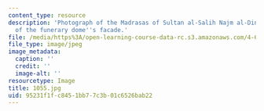 ```yaml
---
content_type: resource
description: 'Photograph of the Madrasas of Sultan al-Salih Najm al-Din Ayyub: detail
  of the funerary dome''s facade.'
file: /media/https%3A/open-learning-course-data-rc.s3.amazonaws.com/4-615-the-architecture-of-cairo-spring-2002/95231f1fc8451bb77c3b01c6526bab22_1055.jpg
file_type: image/jpeg
image_metadata:
  caption: ''
  credit: ''
  image-alt: ''
resourcetype: Image
title: 1055.jpg
uid: 95231f1f-c845-1bb7-7c3b-01c6526bab22
---
```

